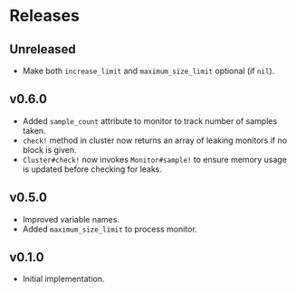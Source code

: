 # Releases

## Unreleased

  - Make both `increase_limit` and `maximum_size_limit` optional (if `nil`).

## v0.6.0

  - Added `sample_count` attribute to monitor to track number of samples taken.
  - `check!` method in cluster now returns an array of leaking monitors if no block is given.
  - `Cluster#check!` now invokes `Monitor#sample!` to ensure memory usage is updated before checking for leaks.

## v0.5.0

  - Improved variable names.
  - Added `maximum_size_limit` to process monitor.

## v0.1.0

  - Initial implementation.
